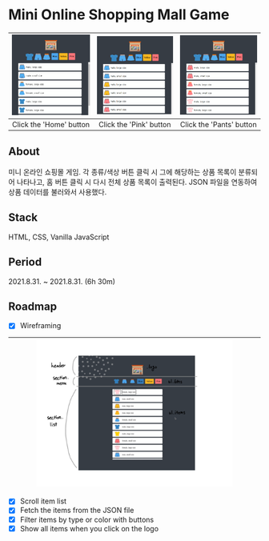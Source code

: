 # Mini Online Shopping Mall Game
|<img src="assets/images/index.png" alt="index" />|<img src="assets/images/click-pants.png" alt="click pants" />|<img src="assets/images/click-pink.png" alt="click pink" />|
|:-:|:-:|:-:|
|Click the 'Home' button|Click the 'Pink' button|Click the 'Pants' button|

## About
미니 온라인 쇼핑몰 게임. 각 종류/색상 버튼 클릭 시 그에 해당하는 상품 목록이 분류되어 나타나고, 홈 버튼 클릭 시 다시 전체 상품 목록이 출력된다. JSON 파일을 연동하여 상품 데이터를 불러와서 사용했다.

## Stack
HTML, CSS, Vanilla JavaScript

## Period
2021.8.31. ~ 2021.8.31. (6h 30m)

## Roadmap
- [X] Wireframing

|<img src="assets/images/wireframing.png" width="80%" height="80%" alt="wireframing" />|
|:-:|

- [X] Scroll item list
- [X] Fetch the items from the JSON file
- [X] Filter items by type or color with buttons
- [X] Show all items when you click on the logo
